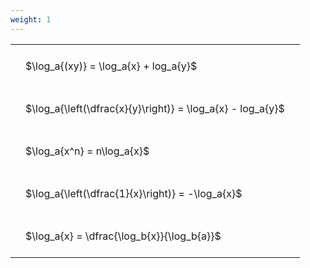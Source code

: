 ```yaml
---
weight: 1
---
```


<style type="text/css">
#T_41592 th.col_heading {
  text-align: left;
  font-size: 1em;
}
#T_41592 td {
  text-align: left;
  font-size: 1em;
  padding: 1.5em;
}
</style>
<table id="T_41592">
  <thead>
  </thead>
  <tbody>
    <tr>
      <td id="T_41592_row0_col0" class="data row0 col0" >$\log_a{(xy)} = \log_a{x} + log_a{y}$</td>
    </tr>
    <tr>
      <td id="T_41592_row1_col0" class="data row1 col0" >$\log_a{\left(\dfrac{x}{y}\right)} = \log_a{x} - log_a{y}$</td>
    </tr>
    <tr>
      <td id="T_41592_row2_col0" class="data row2 col0" >$\log_a{x^n} = n\log_a{x}$</td>
    </tr>
    <tr>
      <td id="T_41592_row3_col0" class="data row3 col0" >$\log_a{\left(\dfrac{1}{x}\right)} = -\log_a{x}$</td>
    </tr>
    <tr>
      <td id="T_41592_row4_col0" class="data row4 col0" >$\log_a{x} = \dfrac{\log_b{x}}{\log_b{a}}$</td>
    </tr>
  </tbody>
</table>
